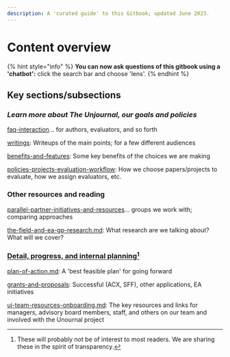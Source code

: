 ```yaml
---
description: A 'curated guide' to this Gitbook; updated June 2023.
---
```


# Content overview



{% hint style="info" %}
**You can now ask questions of this gitbook using a 'chatbot':** click the search bar and choose 'lens'.
{% endhint %}

## Key sections/subsections

### _Learn more about The Unjournal, our goals and policies_

[faq-interaction](../faq-interaction/ "mention")... for authors, evaluators, and so forth

[writings](writings/ "mention"): Writeups of the main points; for a few different audiences

[benefits-and-features](../benefits-and-features/ "mention"): Some key benefits of the choices we are making

[policies-projects-evaluation-workflow](../policies-projects-evaluation-workflow/ "mention"): How we choose papers/projects to evaluate, how we assign evaluators, etc.

### Other resources and reading

[parallel-partner-initiatives-and-resources](../parallel-partner-initiatives-and-resources/ "mention")... groups we work with; comparing approaches

[the-field-and-ea-gp-research.md](../the-field-and-ea-gp-research.md "mention"): What research are we talking about? What will we cover?

### [Detail, progress, and internal planning](#user-content-fn-1)[^1]

[plan-of-action.md](plan-of-action.md "mention"): A 'best feasible plan' for going forward

[grants-and-proposals](../grants-and-proposals/ "mention"): Successful (ACX, SFF), other applications, EA initiatives

[uj-team-resources-onboarding.md](../management-tech-details-discussion/uj-team-resources-onboarding.md "mention"): The key resources and links for managers, advisory board members, staff, and others on our team and involved with the Unournal project

[^1]: These will probably not be of interest to most readers. We are sharing these in the spirit of transparency.
